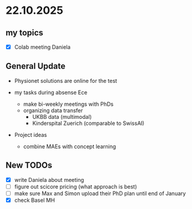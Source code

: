 # 22.10.2025
## my topics 
- [x] Colab meeting Daniela

## General Update
- Physionet solutions are online for the test

- my tasks during absense Ece
    - make bi-weekly meetings with PhDs 
    - organizing data transfer
        - UKBB data (multimodal)
        - Kinderspital Zuerich (comparable to SwissAI)

- Project ideas
    - combine MAEs with concept learning 

## New TODOs
- [x] write Daniela about meeting 
- [ ] figure out scicore pricing (what approach is best)
- [ ] make sure Max and Simon upload their PhD plan until end of January
- [x] check Basel MH 